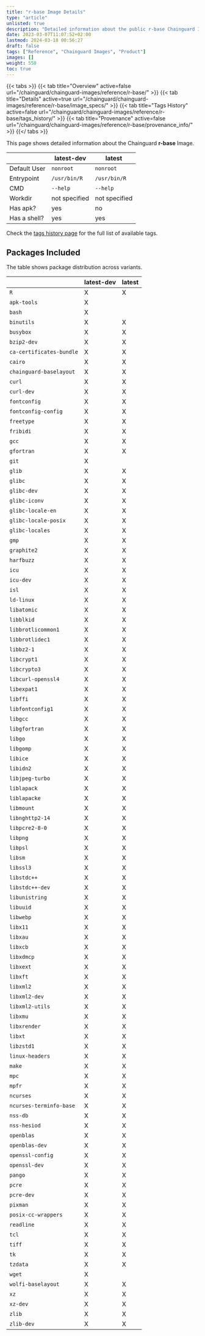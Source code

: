 ```yaml
---
title: "r-base Image Details"
type: "article"
unlisted: true
description: "Detailed information about the public r-base Chainguard Image."
date: 2023-03-07T11:07:52+02:00
lastmod: 2024-03-18 00:56:27
draft: false
tags: ["Reference", "Chainguard Images", "Product"]
images: []
weight: 550
toc: true
---
```


{{< tabs >}}
{{< tab title="Overview" active=false url="/chainguard/chainguard-images/reference/r-base/" >}}
{{< tab title="Details" active=true url="/chainguard/chainguard-images/reference/r-base/image_specs/" >}}
{{< tab title="Tags History" active=false url="/chainguard/chainguard-images/reference/r-base/tags_history/" >}}
{{< tab title="Provenance" active=false url="/chainguard/chainguard-images/reference/r-base/provenance_info/" >}}
{{</ tabs >}}

This page shows detailed information about the Chainguard **r-base** Image.

|              | latest-dev    | latest        |
|--------------|---------------|---------------|
| Default User | `nonroot`     | `nonroot`     |
| Entrypoint   | `/usr/bin/R`  | `/usr/bin/R`  |
| CMD          | `--help`      | `--help`      |
| Workdir      | not specified | not specified |
| Has apk?     | yes           | no            |
| Has a shell? | yes           | yes           |

Check the [tags history page](/chainguard/chainguard-images/reference/r-base/tags_history/) for the full list of available tags.

## Packages Included
The table shows package distribution across variants.

|                          | latest-dev | latest |
|--------------------------|------------|--------|
| `R`                      | X          | X      |
| `apk-tools`              | X          |        |
| `bash`                   | X          |        |
| `binutils`               | X          | X      |
| `busybox`                | X          | X      |
| `bzip2-dev`              | X          | X      |
| `ca-certificates-bundle` | X          | X      |
| `cairo`                  | X          | X      |
| `chainguard-baselayout`  | X          | X      |
| `curl`                   | X          | X      |
| `curl-dev`               | X          | X      |
| `fontconfig`             | X          | X      |
| `fontconfig-config`      | X          | X      |
| `freetype`               | X          | X      |
| `fribidi`                | X          | X      |
| `gcc`                    | X          | X      |
| `gfortran`               | X          | X      |
| `git`                    | X          |        |
| `glib`                   | X          | X      |
| `glibc`                  | X          | X      |
| `glibc-dev`              | X          | X      |
| `glibc-iconv`            | X          | X      |
| `glibc-locale-en`        | X          | X      |
| `glibc-locale-posix`     | X          | X      |
| `glibc-locales`          | X          | X      |
| `gmp`                    | X          | X      |
| `graphite2`              | X          | X      |
| `harfbuzz`               | X          | X      |
| `icu`                    | X          | X      |
| `icu-dev`                | X          | X      |
| `isl`                    | X          | X      |
| `ld-linux`               | X          | X      |
| `libatomic`              | X          | X      |
| `libblkid`               | X          | X      |
| `libbrotlicommon1`       | X          | X      |
| `libbrotlidec1`          | X          | X      |
| `libbz2-1`               | X          | X      |
| `libcrypt1`              | X          | X      |
| `libcrypto3`             | X          | X      |
| `libcurl-openssl4`       | X          | X      |
| `libexpat1`              | X          | X      |
| `libffi`                 | X          | X      |
| `libfontconfig1`         | X          | X      |
| `libgcc`                 | X          | X      |
| `libgfortran`            | X          | X      |
| `libgo`                  | X          | X      |
| `libgomp`                | X          | X      |
| `libice`                 | X          | X      |
| `libidn2`                | X          | X      |
| `libjpeg-turbo`          | X          | X      |
| `liblapack`              | X          | X      |
| `liblapacke`             | X          | X      |
| `libmount`               | X          | X      |
| `libnghttp2-14`          | X          | X      |
| `libpcre2-8-0`           | X          | X      |
| `libpng`                 | X          | X      |
| `libpsl`                 | X          | X      |
| `libsm`                  | X          | X      |
| `libssl3`                | X          | X      |
| `libstdc++`              | X          | X      |
| `libstdc++-dev`          | X          | X      |
| `libunistring`           | X          | X      |
| `libuuid`                | X          | X      |
| `libwebp`                | X          | X      |
| `libx11`                 | X          | X      |
| `libxau`                 | X          | X      |
| `libxcb`                 | X          | X      |
| `libxdmcp`               | X          | X      |
| `libxext`                | X          | X      |
| `libxft`                 | X          | X      |
| `libxml2`                | X          | X      |
| `libxml2-dev`            | X          | X      |
| `libxml2-utils`          | X          | X      |
| `libxmu`                 | X          | X      |
| `libxrender`             | X          | X      |
| `libxt`                  | X          | X      |
| `libzstd1`               | X          | X      |
| `linux-headers`          | X          | X      |
| `make`                   | X          | X      |
| `mpc`                    | X          | X      |
| `mpfr`                   | X          | X      |
| `ncurses`                | X          | X      |
| `ncurses-terminfo-base`  | X          | X      |
| `nss-db`                 | X          | X      |
| `nss-hesiod`             | X          | X      |
| `openblas`               | X          | X      |
| `openblas-dev`           | X          | X      |
| `openssl-config`         | X          | X      |
| `openssl-dev`            | X          | X      |
| `pango`                  | X          | X      |
| `pcre`                   | X          | X      |
| `pcre-dev`               | X          | X      |
| `pixman`                 | X          | X      |
| `posix-cc-wrappers`      | X          | X      |
| `readline`               | X          | X      |
| `tcl`                    | X          | X      |
| `tiff`                   | X          | X      |
| `tk`                     | X          | X      |
| `tzdata`                 | X          | X      |
| `wget`                   | X          |        |
| `wolfi-baselayout`       | X          | X      |
| `xz`                     | X          | X      |
| `xz-dev`                 | X          | X      |
| `zlib`                   | X          | X      |
| `zlib-dev`               | X          | X      |

